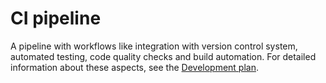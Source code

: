 # CI pipeline 
A pipeline with workflows like integration with version control system, automated testing, code quality checks and build automation. 
For detailed information about these aspects, see the [Development plan](./CI/development.md).
